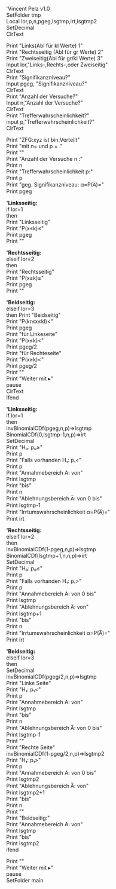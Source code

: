 'Vincent Pelz v1.0  
SetFolder tmp  
Local lor,p,n,pgeg,lsgtmp,irt,lsgtmp2  
SetDecimal  
ClrText  
  
Print "Links(Abl für kl Werte)         1"  
Print "Rechtsseitig (Abl für gr Werte) 2"  
Print "Zweiseitig(Abl für gr/kl Werte) 3"  
Input lor,"Links-,Rechts-,oder Zweiseitig"  
ClrText  
Print "Signifikanzniveau?"  
Input pgeg, "Signifikanzniveau?"  
ClrText  
Print "Anzahl der Versuche?"  
Input n,"Anzahl der Versuche?"  
ClrText  
Print "Trefferwahrscheinlichkeit?"  
input p,"Trefferwahrscheinlichkeit?"  
ClrText  
  
Print "ZFG:xyz ist bin.Verteilt"  
Print "mit n=     und p =     ."  
Print ""  
Print "Anzahl der Versuche n :"  
Print n  
Print "Trefferwahrscheinlichkeit p:"  
Print p  
Print "geg. Signifikanzniveau: α=P(A̅)="  
Print pgeg  
  
**'Linksseitig:**  
if lor=1  
then  
Print "Linksseitig"  
Print "P(x≤k)≤"  
Print pgeg  
Print "" 

**'Rechtsseitig:**  
elseif lor=2  
then  
Print "Rechtsseitig"  
Print "P(x≥k)≤"  
Print pgeg  
Print ""  
   
**'Beidseitig:**  
elseif lor=3  
then 
Print "Beidseitig"  
Print "P(kr≤x≤kl)<"  
Print pgeg  
Print "für Linkeseite"  
Print "P(x≤k)<"  
Print pgeg/2  
Print "für Rechteseite"  
Print "P(x≥k)<"  
Print pgeg/2  
Print ""  
Print "Weiter mit ▸"  
pause  
ClrText  
Ifend  
  
**'Linksseitig:**  
if lor=1  
then  
invBinomialCDf(pgeg,n,p)⇒lsgtmp  
BinomialCDf(0,lsgtmp-1,n,p)⇒irt  
SetDecimal  
Print "H₀: p₀≥"  
Print p  
Print "Falls vorhanden H₁: p₁<"  
Print p  
Print "Annahmebereich A: von"  
Print lsgtmp  
Print "bis"  
Print n  
Print "Ablehnungsbereich A̅: von 0 bis"  
Print lsgtmp-1  
Print "Irrtumswahrscheinlichkeit α=P(A̅)="  
Print irt  
  
**'Rechtsseitig:**  
elseif lor=2  
then  
invBinomialCDf(1-pgeg,n,p)⇒lsgtmp  
BinomialCDf(lsgtmp+1,n,n,p)⇒irt  
SetDecimal  
Print "H₀: p₀≤"  
Print p  
Print "Falls vorhanden H₁: p₁>"  
Print p  
Print "Annahmebereich A: von 0 bis"  
Print lsgtmp  
Print "Ablehnungsbereich A̅: von"  
Print lsgtmp+1  
Print "bis"  
Print n  
Print "Irrtumswahrscheinlichkeit α=P(A̅)="  
Print irt  
  
**'Beidseitig:**    
elseif lor=3  
then  
SetDecimal  
invBinomialCDf(pgeg/2,n,p)⇒lsgtmp  
Print "Linke Seite"  
Print "H₁: p₁<"  
Print p  
Print "Annahmebereich A: von"  
Print lsgtmp  
Print "bis"  
Print n  
Print "Ablehnungsbereich A̅: von 0 bis"  
Print lsgtmp-1  
Print ""  
Print "Rechte Seite"  
invBinomialCDf(1-pgeg/2,n,p)⇒lsgtmp2  
Print "H₁: p₁>"  
Print p  
Print "Annahmebereich A: von 0 bis"  
Print lsgtmp2  
Print "Ablehnungsbereich A̅: von"  
Print lsgtmp2+1  
Print "bis"  
Print n  
Print ""  
Print "Beidseitig:"  
Print "Annahmebereich A: von"  
Print lsgtmp  
Print "bis"  
Print lsgtmp2  
ifend  
  
Print ""  
Print "Weiter mit ▸"  
pause  
SetFolder main